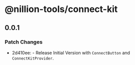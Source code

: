 # @nillion-tools/connect-kit

## 0.0.1

### Patch Changes

- 2d410ee: - Release Initial Version with `ConnectButton` and `ConnectKitProvider`.
